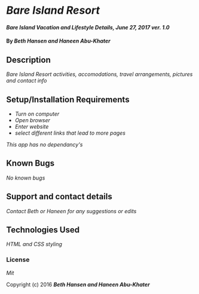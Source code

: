 # _Bare Island Resort_

#### _Bare Island Vacation and Lifestyle Details, June 27, 2017 ver. 1.0_

#### By _**Beth Hansen and Haneen Abu-Khater**_

## Description

_Bare Island Resort activities, accomodations, travel arrangements, pictures and contact info_

## Setup/Installation Requirements

* _Turn on computer_
* _Open browser_
* _Enter website_
* _select different links that lead to more pages_


_This app has no dependancy's_

## Known Bugs

_No known bugs_

## Support and contact details

_Contact Beth or Haneen for any suggestions or edits_

## Technologies Used

_HTML and CSS styling_

### License

*Mit*

Copyright (c) 2016 **_Beth Hansen and Haneen Abu-Khater_**
